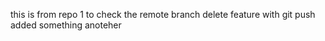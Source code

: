 this is from repo 1 
to check the remote branch delete feature with git push
added something
anoteher